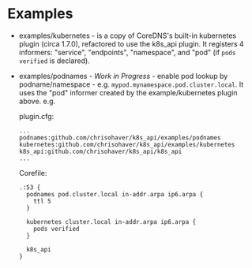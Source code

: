 # Examples

* examples/kubernetes - is a copy of CoreDNS's built-in kubernetes plugin (circa 1.7.0),
  refactored to use the k8s_api plugin.  It registers 4 informers: "service",
  "endpoints", "namespace", and "pod" (if `pods verified` is declared).

* examples/podnames - *Work in Progress* - enable pod lookup by 
  podname/namespace - e.g. `mypod.mynamespace.pod.cluster.local`.  It uses
  the "pod" informer created by the example/kubernetes plugin above. e.g.
  
  plugin.cfg:
  ```
  ...
  podnames:github.com/chrisohaver/k8s_api/examples/podnames
  kubernetes:github.com/chrisohaver/k8s_api/examples/kubernetes
  k8s_api:github.com/chrisohaver/k8s_api/k8s_api
  ...
  ```
  Corefile:
  ```
  .:53 {
    podnames pod.cluster.local in-addr.arpa ip6.arpa {
      ttl 5
    }

    kubernetes cluster.local in-addr.arpa ip6.arpa {
      pods verified
    }

    k8s_api
  }

  ```